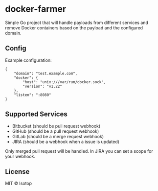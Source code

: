 # docker-farmer

Simple Go project that will handle payloads from different services and remove Docker containers based on the payload and the configured domain.

## Config

Example configuration:

```
{
    "domain": "test.example.com",
    "docker": {
        "host": "unix:///var/run/docker.sock",
        "version": "v1.22"
    },
    "listen": ":8080"
}
```

## Supported Services

- Bitbucket (should be pull request webhook)
- GitHub (should be a pull request webhook)
- GitLab (should be a merge request webhook)
- JIRA (should be a webhook when a issue is updated)

Only merged pull request will be handled. In JIRA you can set a scope for your webhook.

## License

MIT © Isotop